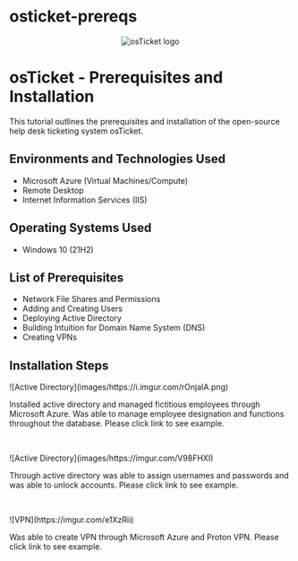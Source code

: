 # osticket-prereqs
<p align="center">
<img src="https://i.imgur.com/Clzj7Xs.png" alt="osTicket logo"/>
</p>

<h1>osTicket - Prerequisites and Installation</h1>
This tutorial outlines the prerequisites and installation of the open-source help desk ticketing system osTicket.<br />

<h2>Environments and Technologies Used</h2>

- Microsoft Azure (Virtual Machines/Compute)
- Remote Desktop
- Internet Information Services (IIS)

<h2>Operating Systems Used </h2>

- Windows 10</b> (21H2)

<h2>List of Prerequisites</h2>

- Network File Shares and Permissions
- Adding and Creating Users
- Deploying Active Directory 
- Building Intuition for Domain Name System (DNS)
- Creating VPNs 

<h2>Installation Steps</h2>

<p>
![Active Directory](images/https://i.imgur.com/rOnjaIA.png)
</p>
<p>
Installed active directory and managed fictitious employees through Microsoft Azure.  Was able to manage employee designation and functions throughout the database. Please click link to see example.    
</p>
<br />

<p>
  ![Active Directory](images/https://imgur.com/V98FHXI)
</p>
<p>
Through active directory was able to assign usernames and passwords and was able to unlock accounts. Please click link to see example.  
</p>
<br />

<p>
![VPN](https://imgur.com/e1XzRii)
</p>
<p>
Was able to create VPN through Microsoft Azure and Proton VPN.  Please click link to see example.  
</p>
<br />
